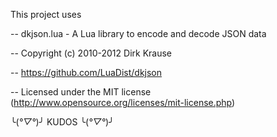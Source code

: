 This project uses

-- dkjson.lua - A Lua library to encode and decode JSON data

-- Copyright (c) 2010-2012 Dirk Krause

-- https://github.com/LuaDist/dkjson

-- Licensed under the MIT license (http://www.opensource.org/licenses/mit-license.php)


╰(*°▽°*)╯ KUDOS ╰(*°▽°*)╯
